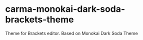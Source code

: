 # carma-monokai-dark-soda-brackets-theme
Theme for Brackets editor. Based on Monokai Dark Soda Theme
